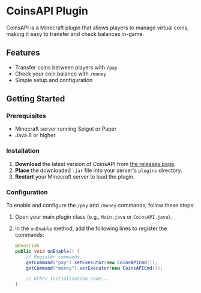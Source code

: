 # CoinsAPI Plugin

CoinsAPI is a Minecraft plugin that allows players to manage virtual coins, making it easy to transfer and check balances in-game.

## Features

- Transfer coins between players with `/pay`
- Check your coin balance with `/money`
- Simple setup and configuration

## Getting Started

### Prerequisites

- Minecraft server running Spigot or Paper
- Java 8 or higher

### Installation

1. **Download** the latest version of CoinsAPI from [the releases page](https://github.com/your-repo/coinsapi/releases).
2. **Place** the downloaded `.jar` file into your server's `plugins` directory.
3. **Restart** your Minecraft server to load the plugin.

### Configuration

To enable and configure the `/pay` and `/money` commands, follow these steps:

1. Open your main plugin class (e.g., `Main.java` or `CoinsAPI.java`).
2. In the `onEnable` method, add the following lines to register the commands:

   ```java
   @Override
   public void onEnable() {
       // Register commands
       getCommand("pay").setExecutor(new CoinsAPICmd());
       getCommand("money").setExecutor(new CoinsAPICmd());

       // Other initialization code...
   }
